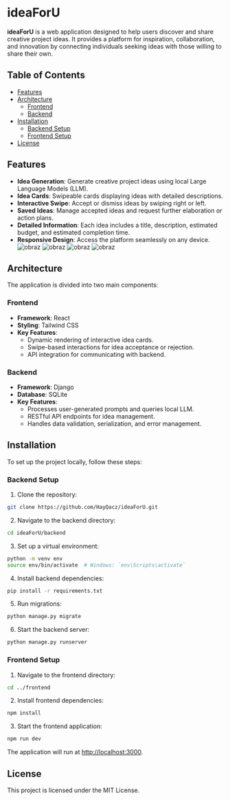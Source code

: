 # ideaForU

**ideaForU** is a web application designed to help users discover and share creative project ideas. It provides a platform for inspiration, collaboration, and innovation by connecting individuals seeking ideas with those willing to share their own.

## Table of Contents

- [Features](#features)
- [Architecture](#architecture)
  - [Frontend](#frontend)
  - [Backend](#backend)
- [Installation](#installation)
  - [Backend Setup](#backend-setup)
  - [Frontend Setup](#frontend-setup)
- [License](#license)

## Features

- **Idea Generation**: Generate creative project ideas using local Large Language Models (LLM).
- **Idea Cards**: Swipeable cards displaying ideas with detailed descriptions.
- **Interactive Swipe**: Accept or dismiss ideas by swiping right or left.
- **Saved Ideas**: Manage accepted ideas and request further elaboration or action plans.
- **Detailed Information**: Each idea includes a title, description, estimated budget, and estimated completion time.
- **Responsive Design**: Access the platform seamlessly on any device.
![obraz](https://github.com/user-attachments/assets/1ab55001-ef48-4774-a946-d9cf46991b82)
![obraz](https://github.com/user-attachments/assets/125c73d2-9351-4464-8847-b5c8739cacfa)
![obraz](https://github.com/user-attachments/assets/bb433a98-15b5-4841-a9c4-84141b264c82)
![obraz](https://github.com/user-attachments/assets/263a5692-fcd5-414f-88f0-517a83c2d931)

## Architecture

The application is divided into two main components:

### Frontend

- **Framework**: React
- **Styling**: Tailwind CSS
- **Key Features**:
  - Dynamic rendering of interactive idea cards.
  - Swipe-based interactions for idea acceptance or rejection.
  - API integration for communicating with backend.

### Backend

- **Framework**: Django
- **Database**: SQLite
- **Key Features**:
  - Processes user-generated prompts and queries local LLM.
  - RESTful API endpoints for idea management.
  - Handles data validation, serialization, and error management.


## Installation

To set up the project locally, follow these steps:

### Backend Setup

1. Clone the repository:
```bash
git clone https://github.com/HayQacz/ideaForU.git
```

2. Navigate to the backend directory:
```bash
cd ideaForU/backend
```

3. Set up a virtual environment:
```bash
python -m venv env
source env/bin/activate  # Windows: `env\Scripts\activate`
```

4. Install backend dependencies:
```bash
pip install -r requirements.txt
```

5. Run migrations:
```bash
python manage.py migrate
```

6. Start the backend server:
```bash
python manage.py runserver
```

### Frontend Setup

1. Navigate to the frontend directory:
```bash
cd ../frontend
```

2. Install frontend dependencies:
```bash
npm install
```

3. Start the frontend application:
```bash
npm run dev
```

The application will run at [http://localhost:3000](http://localhost:3000).

## License

This project is licensed under the MIT License.

